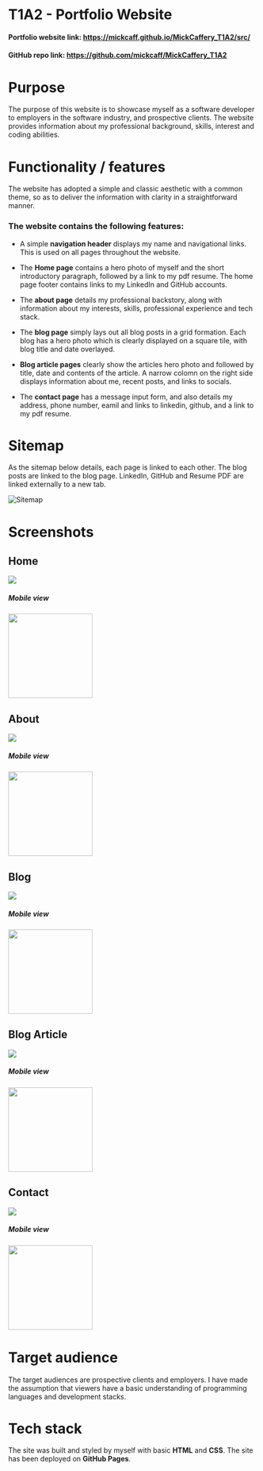 # T1A2 - Portfolio Website


#### Portfolio website link: https://mickcaff.github.io/MickCaffery_T1A2/src/


#### GitHub repo link: https://github.com/mickcaff/MickCaffery_T1A2



# Purpose

The purpose of this website is to showcase myself as a software developer to employers in the software industry, and prospective clients. The website provides information about my professional background, skills, interest and coding abilities.


# Functionality / features

The website has adopted a simple and classic aesthetic with a common theme, so as to deliver the information with clarity in a straightforward manner. 

### The website contains the following features:

- A simple **navigation header** displays my name and navigational links. This is used on all pages throughout the website. 

- The **Home page** contains a hero photo of myself and the short introductory paragraph, followed by a link to my pdf resume. The home page footer contains links to my LinkedIn and GitHub accounts. 

- The **about page** details my professional backstory, along with information about my interests, skills, professional experience and tech stack. 

- The **blog page** simply lays out all blog posts in a grid formation. Each blog has a hero photo which is clearly displayed on a square tile, with blog title and date overlayed. 

- **Blog article pages** clearly show the articles hero photo and followed by title, date and contents of the article. A narrow colomn on the right side displays information about me, recent posts, and links to socials.

- The **contact page** has a message input form, and also details my address, phone number, eamil and links to linkedin, github, and a link to my pdf resume. 


# Sitemap

As the sitemap below details, each page is linked to each other. The blog posts are linked to the blog page. LinkedIn, GitHub and Resume PDF are linked externally to a new tab. 

![Sitemap](docs/T1A2-Portfolio.drawio.png)

# Screenshots

## Home
![](docs/home.png)
##### Mobile view
<img src="docs/home_mobile.png" width="170">


## About
![](docs/about.png)
##### Mobile view
<img src="docs/about_mobile.png" width="170">


## Blog
![](docs/blog.png)
##### Mobile view
<img src="docs/blog_mobile.png" width="170">


## Blog Article
![](docs/blog_article.png)
##### Mobile view
<img src="docs/blog_article_mobile.png" width="170">


## Contact
![](docs/contact.png)
##### Mobile view
<img src="docs/contact_mobile.png" width="170">




# Target audience

The target audiences are prospective clients and employers. I have made the assumption that viewers have a basic understanding of programming languages and development stacks.

# Tech stack

The site was built and styled by myself with basic **HTML** and **CSS**. The site has been deployed on **GitHub Pages**. 